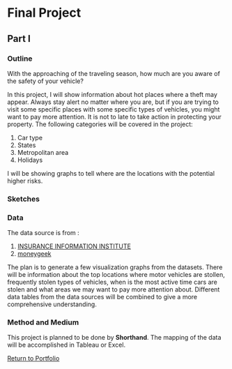 # Final Project 
## Part I
### Outline  
With the approaching of the traveling season, how much are you aware of the safety of your vehicle?   
  
In this project, I will show information about hot places where a theft may appear. Always stay alert no matter where you are, but if you are trying to visit some specific places with some specific types of vehicles, you might want to pay more attention. It is not to late to take action in protecting your property. The following categories will be covered in the project:  
1. Car type
2. States
3. Metropolitan area
4. Holidays  
  
I will be showing graphs to tell where are the locations with the potential higher risks. 
### Sketches

### Data  
The data source is from :
1. [INSURANCE INFORMATION INSTITUTE](https://www.iii.org/fact-statistic/facts-statistics-auto-theft)
2. [moneygeek](https://www.moneygeek.com/insurance/auto/most-stolen-cars-in-america/)  
  
The plan is to generate a few visualization graphs from the datasets. There will be information about the top locations where motor vehicles are stollen, frequently stolen types of vehicles, when is the most active time cars are stolen and what areas we may want to pay more attention about. Different data tables from the data sources will be combined to give a more comprehensive understanding.
  
### Method and Medium  
This project is planned to be done by **Shorthand**. The mapping of the data will be accomplished in Tableau or Excel.  

[Return to Portfolio](https://andreywc.github.io/94870-portfolio/)
